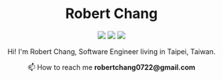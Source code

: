 <h1 align="center">
  <b>Robert Chang</b>
</h1>

<p>
<div align="center">
  <img src="https://img.shields.io/badge/-Rails-CC0000?logo=RubyonRails&style=for-the-badge&logoColor=white" />
  <img src="https://img.shields.io/badge/-Docker-2496ED?logo=Docker&style=for-the-badge&logoColor=white" />
  <img src="https://img.shields.io/badge/-JavaScript-F7DF1E?logo=JavaScript&style=for-the-badge&logoColor=white" />
</div>
</p>

<p>
<div align="center">
Hi! I'm Robert Chang, Software Engineer living in Taipei, Taiwan. 
</div>
</p>

<p>
<div align="center">
  📫 How to reach me <b>robertchang0722@gmail.com</b>
</div>
</p>

